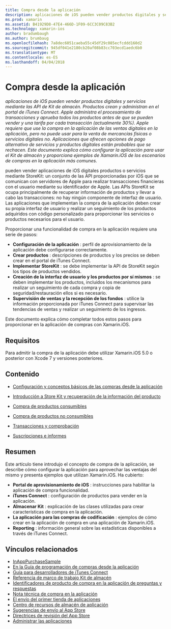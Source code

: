 ```yaml
---
title: Compra desde la aplicación
description: aplicaciones de iOS pueden vender productos digitales y servicios mediante las API de Kit de almacén. Productos crean y administran en el portal de iTunes Connect. Apple administra el procesamiento de transacciones y aprueba todos los productos antes de que se pueden vender y una tarifa por cada transacción (actualmente 30%). Apple requiere que use la compra en la aplicación de las ventas digitales en la aplicación, pero no puede usar para la venta de mercancías físicas o servicios digitales no. Aplicaciones que ofrecen opciones de pago alternativo de servicios y productos digitales están probables que se rechacen. Este documento explica cómo configurar la aplicación para usar el Kit de almacén y proporciona ejemplos de Xamarin.iOS de los escenarios de compras en la aplicación más comunes.
ms.prod: xamarin
ms.assetid: B41929D8-47E4-466D-1F09-6CC3C09C83B2
ms.technology: xamarin-ios
author: bradumbaugh
ms.author: brumbaug
ms.openlocfilehash: 7a8dec6051caeba55c45df29c085ecfcddd160d2
ms.sourcegitcommit: 945df041e2180cb20af08b83cc703ecd1aedc6b0
ms.translationtype: MT
ms.contentlocale: es-ES
ms.lasthandoff: 04/04/2018
---
```

# <a name="in-app-purchasing"></a>Compra desde la aplicación

_aplicaciones de iOS pueden vender productos digitales y servicios mediante las API de Kit de almacén. Productos crean y administran en el portal de iTunes Connect. Apple administra el procesamiento de transacciones y aprueba todos los productos antes de que se pueden vender y una tarifa por cada transacción (actualmente 30%). Apple requiere que use la compra en la aplicación de las ventas digitales en la aplicación, pero no puede usar para la venta de mercancías físicas o servicios digitales no. Aplicaciones que ofrecen opciones de pago alternativo de servicios y productos digitales están probables que se rechacen. Este documento explica cómo configurar la aplicación para usar el Kit de almacén y proporciona ejemplos de Xamarin.iOS de los escenarios de compras en la aplicación más comunes._


pueden vender aplicaciones de iOS digitales productos o servicios mediante StoreKit: un conjunto de las API proporcionadas por iOS que se comunican con servidores de Apple para realizar transacciones financieras con el usuario mediante su identificador de Apple. Las APIs StoreKit se ocupa principalmente de recuperar información de productos y llevar a cabo las transacciones: no hay ningún componente de interfaz de usuario. Las aplicaciones que implementan la compra de la aplicación deben crear su propia interfaz de usuario y realizar un seguimiento de los productos adquiridos con código personalizado para proporcionar los servicios o productos necesarios para el usuario.

Proporcionar una funcionalidad de compra en la aplicación requiere una serie de pasos:

-  **Configuración de la aplicación** : perfil de aprovisionamiento de la aplicación debe configurarse correctamente.
-  **Crear productos** : descripciones de productos y los precios se deben crear en el portal de iTunes Connect.
-  **Implementar StoreKit** : se debe implementar la API de StoreKit según los tipos de productos vendidos.
-  **Creación de la interfaz de usuario y los productos por sí mismos** : se deben implementar los productos, incluidos los mecanismos para realizar un seguimiento de cada compra y copia de seguridad/restauración ellos si es necesario.
-  **Supervisión de ventas y la recepción de los fondos** : utilice la información proporcionada por iTunes Connect para supervisar las tendencias de ventas y realizar un seguimiento de los ingresos.


Este documento explica cómo completar todos estos pasos para proporcionar en la aplicación de compras con Xamarin.iOS.


## <a name="requirements"></a>Requisitos

Para admitir la compra de la aplicación debe utilizar Xamarin.iOS 5.0 o posterior con Xcode 7 y versiones posteriores.

## <a name="contents"></a>Contenido

 * [Configuración y conceptos básicos de las compras desde la aplicación](~/ios/platform/in-app-purchasing/in-app-purchase-basics-and-configuration.md)

 * [Introducción a Store Kit y recuperación de la información del producto](~/ios/platform/in-app-purchasing/store-kit-overview-and-retreiving-product-information.md)

 * [Compra de productos consumibles](~/ios/platform/in-app-purchasing/purchasing-consumable-products.md)

 * [Compra de productos no consumibles](~/ios/platform/in-app-purchasing/purchasing-non-consumable-products.md)

 * [Transacciones y comprobación](~/ios/platform/in-app-purchasing/transactions-and-verification.md)

 * [Suscripciones e informes](~/ios/platform/in-app-purchasing/subscriptions-and-reporting.md)


## <a name="summary"></a>Resumen

Este artículo tiene introdujo el concepto de compra de la aplicación, se describe cómo configurar la aplicación para aprovechar las ventajas del mismo y presenta ejemplos que utilizan Xamarin.iOS. Ha cubierto:

-  **Portal de aprovisionamiento de iOS** : instrucciones para habilitar la aplicación de compra funcionalidad.
-  **iTunes Connect** : configuración de productos para vender en la aplicación.
-  **Almacenar Kit** : explicación de las clases utilizadas para crear características de compra en la aplicación.
-  **La aplicación para las compras de codificación** : ejemplos de cómo crear en la aplicación de compra en una aplicación de Xamarin.iOS.
-  **Reporting** : información general sobre las estadísticas disponibles a través de iTunes Connect.


## <a name="related-links"></a>Vínculos relacionados

- [InAppPurchaseSample](https://developer.xamarin.com/samples/StoreKit/)
- [En la Guía de programación de compras desde la aplicación](https://developer.apple.com/library/ios/documentation/NetworkingInternet/Conceptual/StoreKitGuide/Introduction.html)
- [Guía para desarrolladores de iTunes Connect](https://developer.apple.com/library/ios/documentation/LanguagesUtilities/Conceptual/iTunesConnect_Guide/iTunesConnect_Guide.pdf)
- [Referencia de marco de trabajo Kit de almacén](https://developer.apple.com/library/ios/documentation/StoreKit/Reference/StoreKit_Collection/StoreKit_Collection.pdf)
- [Identificadores de producto de compra en la aplicación de preguntas y respuestas](https://developer.apple.com/library/ios/#qa/qa1329/_index.html)
- [Nota técnica de compra en la aplicación](https://developer.apple.com/library/ios/#technotes/tn2259/_index.html)
- [El envío del primer tienda de aplicaciones](https://developer.apple.com/library/ios/documentation/IDEs/Conceptual/AppDistributionGuide/Introduction/Introduction.html)
- [Centro de recursos de almacén de aplicación](https://developer.apple.com/appstore/index.html)
- [Sugerencias de envío al App Store](https://developer.apple.com/appstore/resources/submission/tips.html)
- [Directrices de revisión del App Store](https://developer.apple.com/appstore/resources/approval/guidelines.html)
- [Administrar las aplicaciones](https://developer.apple.com/appstore/resources/managing/index.html)
